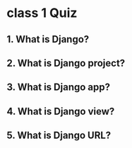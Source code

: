 # class 1 Quiz

## 1. What is Django?
  <!-- 

Django is a high-level Python Web framework that encourages rapid development and clean, pragmatic design. It takes care of much of the hassle of Web development, so you can focus on writing your app without needing to reinvent the wheel. It’s free and open source.
-->
## 2. What is Django project?
  <!-- 


A Django project is a collection of settings for an instance of Django, including database configuration, Django-specific options and application-specific settings.
-->

## 3. What is Django app?

  <!-- 

A Django app is a Web application that does something – e.g., a Weblog system, a database of public records or a simple poll app. Each app can have multiple models (usually – one per object type), multiple views and multiple templates. An app can be in multiple projects.
-->

## 4. What is Django view?
  <!-- 


A view is a “type” of Web page in your Django application that generally serves a specific function and has a specific template. You might define a Web page listing all questions in your database, another Web page showing a particular question and its responses, and another Web page for voting on a particular question. Each of these would be an example of a different view.
-->


## 5. What is Django URL?
  <!-- 


A URL is a Web address. URLs are how you navigate the Web. They are what you type into your browser’s address bar to get to a particular Web page. Django uses URLs to determine what code to execute in each view.
-->

  <!-- 

## 6. What is Django template?


A template is a text file that your Web application uses to dynamically generate HTML. Templates can inherit from other templates, and can include bits of generated HTML called “template tags”. Templates can also include other templates, which allows you to build up a collection of reusable components (e.g., a standard header or footer for your site).
-->
